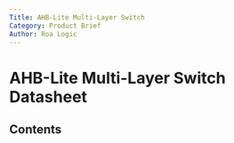 ```yaml
---
Title: AHB-Lite Multi-Layer Switch
Category: Product Brief
Author: Roa Logic
---
```

# AHB-Lite Multi-Layer Switch Datasheet

## Contents